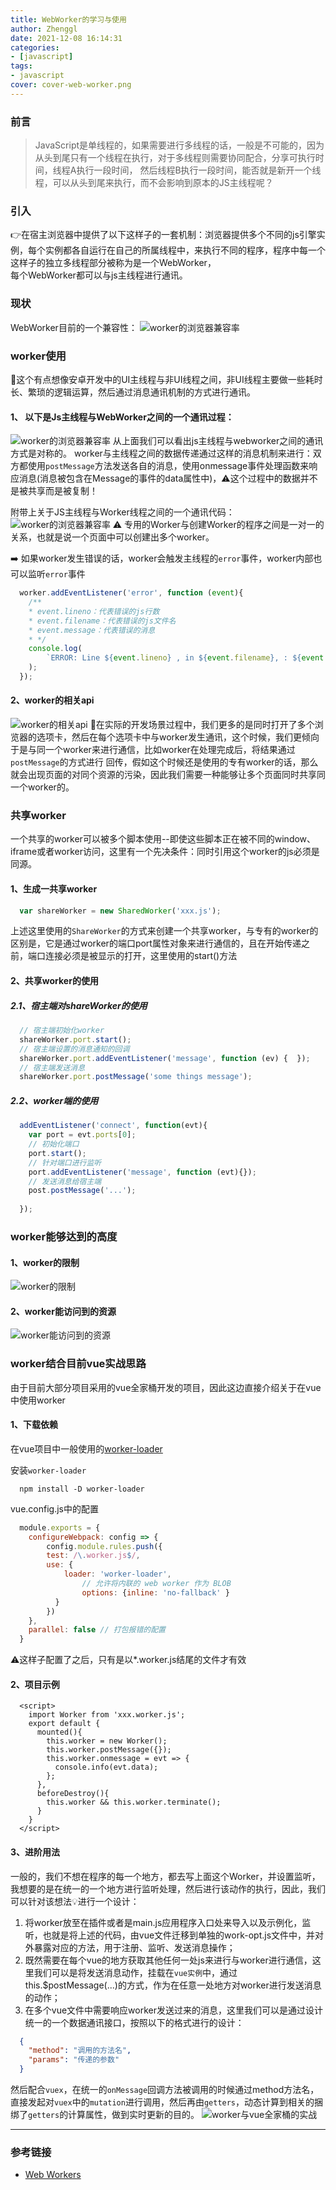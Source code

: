 ```yaml
---
title: WebWorker的学习与使用
author: Zhenggl
date: 2021-12-08 16:14:31
categories:
- [javascript]
tags:
- javascript
cover: cover-web-worker.png
---
```

### 前言
> JavaScript是单线程的，如果需要进行多线程的话，一般是不可能的，因为从头到尾只有一个线程在执行，对于多线程则需要协同配合，分享可执行时间，线程A执行一段时间，
> 然后线程B执行一段时间，能否就是新开一个线程，可以从头到尾来执行，而不会影响到原本的JS主线程呢？
### 引入
👉在宿主浏览器中提供了以下这样子的一套机制：浏览器提供多个不同的js引擎实例，每个实例都各自运行在自己的所属线程中，来执行不同的程序，程序中每一个这样子的独立多线程部分被称为是一个WebWorker，  
每个WebWorker都可以与js主线程进行通讯。
### 现状
WebWorker目前的一个兼容性：
![worker的浏览器兼容率](can-i-use-worker.png)
### worker使用
🧠这个有点想像安卓开发中的UI主线程与非UI线程之间，非UI线程主要做一些耗时长、繁琐的逻辑运算，然后通过消息通讯机制的方式进行通讯。

#### 1、 以下是Js主线程与WebWorker之间的一个通讯过程：
![worker的浏览器兼容率](worker-demo.png)
从上面我们可以看出js主线程与webworker之间的通讯方式是对称的。
worker与主线程之间的数据传递通过这样的消息机制来进行：双方都使用`postMessage`方法发送各自的消息，使用onmessage事件处理函数来响应消息(消息被包含在Message的事件的data属性中)，⚠️这个过程中的数据并不是被共享而是被复制！

附带上关于JS主线程与Worker线程之间的一个通讯代码：
![worker的浏览器兼容率](message-between-js-worker.png)
⚠️ 专用的Worker与创建Worker的程序之间是一对一的关系，也就是说一个页面中可以创建出多个worker。

➡️ 如果worker发生错误的话，worker会触发主线程的`error`事件，worker内部也可以监听`error`事件
```javascript
  worker.addEventListener('error', function (event){
  	/**
  	* event.lineno：代表错误的js行数
  	* event.filename：代表错误的js文件名
  	* event.message：代表错误的消息
  	* */
  	console.log(
  		`ERROR: Line ${event.lineno} , in ${event.filename}, : ${event.message}` 
  	);
  });
```

#### 2、worker的相关api
![worker的相关api](the-api-between-worker-js.png)
🤔在实际的开发场景过程中，我们更多的是同时打开了多个浏览器的选项卡，然后在每个选项卡中与worker发生通讯，这个时候，我们更倾向于是与同一个worker来进行通信，比如worker在处理完成后，将结果通过`postMessage`的方式进行
回传，假如这个时候还是使用的专有worker的话，那么就会出现页面的对同个资源的污染，因此我们需要一种能够让多个页面同时共享同一个worker的。

### 共享worker
一个共享的worker可以被多个脚本使用--即使这些脚本正在被不同的window、iframe或者worker访问，这里有一个先决条件：同时引用这个worker的js必须是同源。
#### 1、生成一共享worker
```javascript
  var shareWorker = new SharedWorker('xxx.js');
```
上述这里使用的`ShareWorker`的方式来创建一个共享worker，与专有的worker的区别是，它是通过worker的端口port属性对象来进行通信的，且在开始传递之前，端口连接必须是被显示的打开，这里使用的start()方法
#### 2、共享worker的使用
##### 2.1、宿主端对shareWorker的使用
```javascript
  // 宿主端初始化worker
  shareWorker.port.start();
  // 宿主端设置的消息通知的回调
  shareWorker.port.addEventListener('message', function (ev) {  });
  // 宿主端发送消息
  shareWorker.port.postMessage('some things message');
```
##### 2.2、worker端的使用
```javascript
  addEventListener('connect', function(evt){
  	var port = evt.ports[0];
  	// 初始化端口
  	port.start();
  	// 针对端口进行监听
  	port.addEventListener('message', function (evt){});
  	// 发送消息给宿主端
  	post.postMessage('...');
  	
  });
```
### worker能够达到的高度
#### 1、worker的限制
![worker的限制](the-limit-of-worker.png)
#### 2、worker能访问到的资源
![worker能访问到的资源](the-resources-for-worker.png)
### worker结合目前vue实战思路
由于目前大部分项目采用的vue全家桶开发的项目，因此这边直接介绍关于在vue中使用worker
#### 1、下载依赖
在vue项目中一般使用的[worker-loader](https://www.npmjs.com/package/worker-loader)

安装`worker-loader`
```shell script
  npm install -D worker-loader
```
vue.config.js中的配置
```javascript
  module.exports = {
	configureWebpack: config => {
    	config.module.rules.push({
      	test: /\.worker.js$/,
      	use: {
        	loader: 'worker-loader',
                // 允许将内联的 web worker 作为 BLOB
                options: {inline: 'no-fallback' } 
      	  }
      	})
	},
	parallel: false // 打包报错的配置
  }
```
⚠️这样子配置了之后，只有是以*.worker.js结尾的文件才有效
#### 2、项目示例
```vue
  <script>
    import Worker from 'xxx.worker.js';
    export default {
      mounted(){
        this.worker = new Worker();
        this.worker.postMessage({});
        this.worker.onmessage = evt => {
          console.info(evt.data);
        };
      },
      beforeDestroy(){
        this.worker && this.worker.terminate();
      }
    }
  </script>
```
#### 3、进阶用法
一般的，我们不想在程序的每一个地方，都去写上面这个Worker，并设置监听，我想要的是在统一的一个地方进行监听处理，然后进行该动作的执行，因此，我们可以针对该想法💡进行一个设计：
1. 将worker放至在插件或者是main.js应用程序入口处来导入以及示例化，监听，也就是将上述的代码，由vue文件迁移到单独的work-opt.js文件中，并对外暴露对应的方法，用于注册、监听、发送消息操作；
2. 既然需要在每个vue的地方获取其他任何一处js来进行与worker进行通信，这里我们可以是将发送消息动作，挂载在`vue实例`中，通过this.$postMessage(...)的方式，作为在任意一处地方对worker进行发送消息的动作；
3. 在多个vue文件中需要响应worker发送过来的消息，这里我们可以是通过设计统一的一个数据通讯接口，按照以下的格式进行的设计：
```json
  {
    "method": "调用的方法名",
    "params": "传递的参数"
  }
```
然后配合`vuex`，在统一的`onMessage`回调方法被调用的时候通过method方法名，直接发起对`vuex`中的`mutation`进行调用，然后再由`getters`，动态计算到相关的捆绑了`getters`的计算属性，做到实时更新的目的。
![worker与vue全家桶的实战](work-use-in-vue.png)

------
### 参考链接
- [Web Workers](https://developer.mozilla.org/zh-CN/docs/Web/API/Web_Workers_API/Using_web_workers)
